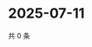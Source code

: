 # 2025-07-11

共 0 条

<!-- BEGIN ZHIHUVIDEO -->
<!-- 最后更新时间 Fri Jul 11 2025 02:16:41 GMT+0800 (China Standard Time) -->

<!-- END ZHIHUVIDEO -->

